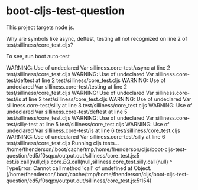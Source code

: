 # boot-cljs-test-question
This project targets node js.

Why are symbols like async, deftest, testing all not recognized on line 2 of test/silliness/core_test.cljs?

To see, run boot auto-test

WARNING: Use of undeclared Var silliness.core-test/async at line 2 test/silliness/core_test.cljs
WARNING: Use of undeclared Var silliness.core-test/deftest at line 2 test/silliness/core_test.cljs
WARNING: Use of undeclared Var silliness.core-test/testing at line 2 test/silliness/core_test.cljs
WARNING: Use of undeclared Var silliness.core-test/is at line 2 test/silliness/core_test.cljs
WARNING: Use of undeclared Var silliness.core-test/silly at line 3 test/silliness/core_test.cljs
WARNING: Use of undeclared Var silliness.core-test/deftest at line 5 test/silliness/core_test.cljs
WARNING: Use of undeclared Var silliness.core-test/silly-test at line 5 test/silliness/core_test.cljs
WARNING: Use of undeclared Var silliness.core-test/is at line 6 test/silliness/core_test.cljs
WARNING: Use of undeclared Var silliness.core-test/silly at line 6 test/silliness/core_test.cljs
Running cljs tests...
/home/fhenderson/.boot/cache/tmp/home/fhenderson/cljs/boot-cljs-test-question/ed5/f0sqpx/output.out/silliness/core_test.js:5
est.is.call(null,cljs.core._EQ_.call(null,silliness.core_test.silly.call(null)
                                                                    ^
TypeError: Cannot call method 'call' of undefined
    at Object.<anonymous> (/home/fhenderson/.boot/cache/tmp/home/fhenderson/cljs/boot-cljs-test-question/ed5/f0sqpx/output.out/silliness/core_test.js:5:154)
